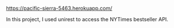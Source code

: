 https://pacific-sierra-5463.herokuapp.com/

In this project, I used unirest to access the NYTimes bestseller API. 
